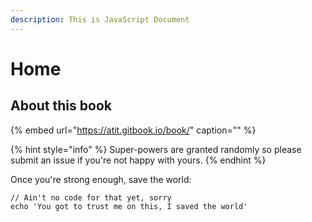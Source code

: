 ```yaml
---
description: This is JavaScript Document
---
```


# Home

## About this book

{% embed url="https://atit.gitbook.io/book/" caption="" %}

{% hint style="info" %}
Super-powers are granted randomly so please submit an issue if you're not happy with yours.
{% endhint %}

Once you're strong enough, save the world:

```text
// Ain't no code for that yet, sorry
echo 'You got to trust me on this, I saved the world'
```

